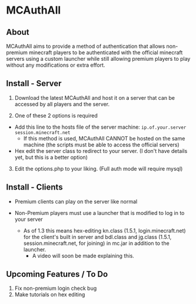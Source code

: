 MCAuthAll
=========

About
-----

MCAuthAll aims to provide a method of authentication that allows non-premium minecraft players to be authenticated with the official minecraft servers using a custom launcher while still allowing premium players to play without any modifications or extra effort.

Install - Server
----------------

1. Download the latest MCAuthAll and host it on a server that can be accessed by all players and the server.

2. One of these 2 options is required
  * Add this line to the hosts file of the server machine:
  `ip.of.your.server session.minecraft.net`
      * If this method is used, MCAuthAll CANNOT be hosted on the same machine (the scripts must be able to access the official servers)
  * Hex edit the server class to redirect to your server. (I don't have details yet, but this is a better option)

3. Edit the options.php to your liking. (Full auth mode will require mysql)

Install - Clients
-----------------

* Premium clients can play on the server like normal

* Non-Premium players must use a launcher that is modified to log in to your server
  * As of 1.3 this means hex-editing kn.class (1.5.1, login.minecraft.net) for the client's built in server and bdl.class and jg.class (1.5.1, session.minecraft.net, for joining) in mc.jar in addition to the launcher.
      * A video will soon be made explaining this.

Upcoming Features / To Do
-------------------------

1. Fix non-premium login check bug
2. Make tutorials on hex editing